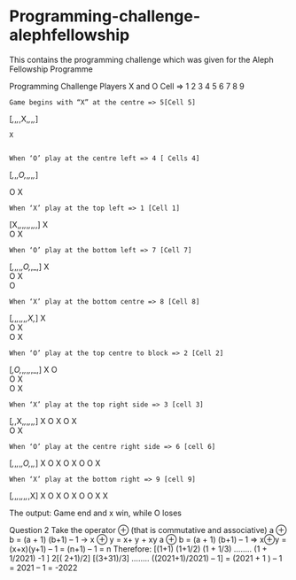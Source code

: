 # Programming-challenge-alephfellowship
This contains the programming challenge which was given for the Aleph Fellowship Programme


Programming Challenge
Players X and O
Cell => 
1	2	3
4	5	6
7	8	9

	Game begins with “X” at the centre => 5[Cell 5]
[_,_,_,_,X,_,_,_,_]
		
	X	
		

	When ‘O’ play at the centre left => 4 [ Cells 4]
[_,_,_,O,_,_,_,_,_]
		
O	X	
		

	When ‘X’ play at the top left => 1 [Cell 1]
[X,_,_,_,_,_,_,_,_,]
X		
O	X	
		

	When ‘O’ play at the bottom left => 7 [Cell 7]
[_,_,_,_,_,O,_,_,]
X		
O	X	
O		

	When ‘X’ play at the bottom centre => 8 [Cell 8]
[_,_,_,_,_,_,_,X,_]
X		
O	X	
O	X	

	When ‘O’ play at the top centre to block => 2 [Cell 2]
[_,O,_,_,_,_,_,_,]
X	O	
O	X	
O	X	
 
	When ‘X’ play at the top right side => 3 [cell 3]
[_,_,X,_,_,_,_,_,_]
X	O	X
O	X	
O	X	

	When ‘O’ play at the centre right side => 6 [cell 6]
[_,_,_,_,_,O,_,_,_]
X	O	X
O	X	O
O	X	

	When ‘X’ play at the bottom right => 9 [cell 9]
[_,_,_,_,_,_,_,_,X]
X
O	X
O	X	O
O	X	X

The output: Game end and x win, while O loses

Question 2
Take the operator  ⊕ (that is commutative and associative)
	a ⊕ b = (a + 1) (b+1) – 1 -> x ⊕ y = x+ y + xy
	a ⊕ b = (a + 1) (b+1) – 1 => x⊕y = (x+x)(y+1) – 1 = (n+1) – 1 = n
Therefore: [(1+1) (1+1/2) (1 + 1/3) …….. (1 + 1/2021) -1 ]
2[( 2+1)/2] [(3+31)/3] …….. ((2021+1)/2021) – 1]
= (2021 + 1 ) – 1
= 2021 – 1 = -2022 

